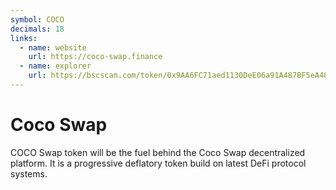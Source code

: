 ```yaml
---
symbol: COCO
decimals: 18
links:
  - name: website
    url: https://coco-swap.finance
  - name: explorer
    url: https://bscscan.com/token/0x9AA6FC71aed1130DeE06a91A487BF5eA481dE80D
---
```


# Coco Swap

COCO Swap token will be the fuel behind the Coco Swap decentralized platform. It is a progressive deflatory token build on latest DeFi protocol systems.
